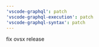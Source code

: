 ```yaml
---
'vscode-graphql': patch
'vscode-graphql-execution': patch
'vscode-graphql-syntax': patch
---
```


fix ovsx release
